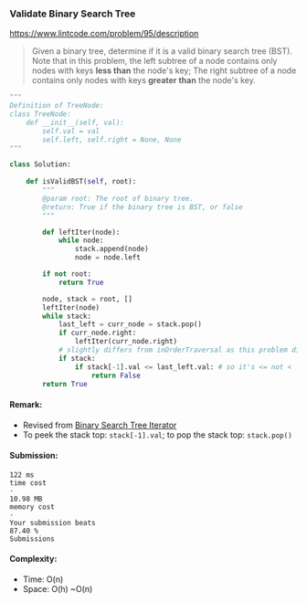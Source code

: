 ### Validate Binary Search Tree
https://www.lintcode.com/problem/95/description
>Given a binary tree, determine if it is a valid binary search tree (BST).
>Note that in this problem, the left subtree of a node contains only nodes with keys **less than** the node's key; The right subtree of a node contains only nodes with keys **greater than** the node's key.
```python
"""
Definition of TreeNode:
class TreeNode:
    def __init__(self, val):
        self.val = val
        self.left, self.right = None, None
"""

class Solution:
    
    def isValidBST(self, root):
        """
        @param root: The root of binary tree.
        @return: True if the binary tree is BST, or false
        """

        def leftIter(node):
            while node:
                stack.append(node)
                node = node.left

        if not root:
            return True

        node, stack = root, []
        leftIter(node)
        while stack:
            last_left = curr_node = stack.pop()
            if curr_node.right:
                leftIter(curr_node.right)
            # slightly differs from inOrderTraversal as this problem disallowed equal values
            if stack:
                if stack[-1].val <= last_left.val: # so it's <= not <
                    return False
        return True
```
#### Remark:
- Revised from [Binary Search Tree Iterator](https://github.com/chkao831/Algo_learning_notes/blob/main/DFS/LeetCode_173_Binary-Search-Tree-Iterator.md)
- To peek the stack top: `stack[-1].val`; to pop the stack top: `stack.pop()`
#### Submission:
```
122 ms
time cost
·
10.98 MB
memory cost
·
Your submission beats
87.40 %
Submissions
```
#### Complexity:
- Time: O(n)
- Space: O(h) ~O(n)
